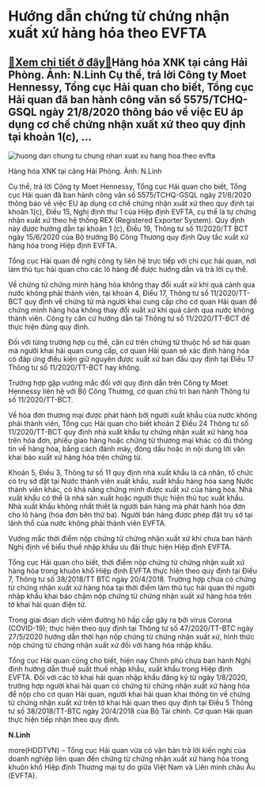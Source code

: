Hướng dẫn chứng từ chứng nhận xuất xứ hàng hóa theo EVFTA
=========================================================

[:gift:Xem chi tiết ở đây:gift:](https://hddtvn.com/huong-dan-chung-tu-chung-nhan-xuat-xu-hang-hoa-theo-evfta/)Hàng hóa XNK tại cảng Hải Phòng. Ảnh: N.Linh Cụ thể, trả lời Công ty Moet Hennessy, Tổng cục Hải quan cho biết, Tổng cục Hải quan đã ban hành công văn số 5575/TCHQ-GSQL ngày 21/8/2020 thông báo về việc EU áp dụng cơ chế chứng nhận xuất xứ theo quy định tại khoản 1(c), …
------------------------------------------------------------------------------------------------------------------------------------------------------------------------------------------------------------------------------------------------------------------------------





![huong dan chung tu chung nhan xuat xu hang hoa theo evfta](https://haiquanonline.com.vn/stores/news_dataimages/linhntn/032020/31/12/in_article/3808_IMG-0832.jpg?rt=20200917105612 "Hướng dẫn chứng từ chứng nhận xuất xứ hàng hóa theo EVFTA")


Hàng hóa XNK tại cảng Hải Phòng. Ảnh: N.Linh



Cụ thể, trả lời Công ty Moet Hennessy, Tổng cục Hải quan cho biết, Tổng cục Hải quan đã ban hành công văn số 5575/TCHQ-GSQL ngày 21/8/2020 thông báo về việc EU áp dụng cơ chế chứng nhận xuất xứ theo quy định tại khoản 1(c), Điều 15, Nghị định thư 1 của Hiệp định EVFTA, cụ thể là tự chứng nhận xuất xứ theo hệ thống REX (Registered Exporter System). Quy định này được hướng dẫn tại khoản 1 (c), Điều 19, Thông tư số 11/2020/TT BCT ngày 15/6/2020 của Bộ trưởng Bộ Công Thương quy định Quy tắc xuất xứ hàng hóa trong Hiệp định EVFTA.


Tổng cục Hải quan đề nghị công ty liên hệ trực tiếp với chi cục hải quan, nơi làm thủ tục hải quan cho các lô hàng để được hướng dẫn và trả lời cụ thể.


Về chứng từ chứng minh hàng hóa không thay đổi xuất xứ khi quá cảnh qua nước không phải thành viên, tại khoản 4, Điều 17, Thông tư số 11/2020/TT-BCT quy định về chứng từ mà người khai cung cấp cho cơ quan Hải quan để chứng minh hàng hóa không thay đổi xuất xứ khi quá cảnh qua nước không thành viên. Công ty căn cứ hướng dẫn tại Thông tư số 11/2020/TT-BCT để thực hiện đúng quy định.


Đối với từng trường hợp cụ thể, căn cứ trên chứng từ thuộc hồ sơ hải quan mà người khai hải quan cung cấp, cơ quan Hải quan sẽ xác định hàng hóa có đáp ứng điều kiện giữ nguyên được xuất xứ ban đầu quy định tại Điều 17 Thông tư số 11/2020/TT-BCT hay không.


Trường hợp gặp vướng mắc đối với quy định dẫn trên Công ty Moet Hennessy liên hệ với Bộ Công Thương, cơ quan chủ trì ban hành Thông tư số 11/2020/TT-BCT.


Về hóa đơn thương mại được phát hành bởi người xuất khẩu của nước không phải thành viên, Tổng cục Hải quan cho biết khoản 2 Điều 24 Thông tư số 11/2020/TT-BCT quy định nhà xuất khẩu tự chứng nhận xuất xứ hàng hóa trên hóa đơn, phiếu giao hàng hoặc chứng từ thương mại khác có đủ thông tin về hàng hóa, bằng cách đánh máy, đóng dấu hoặc in nội dung lời văn khai báo xuất xứ hàng hóa trên chứng từ.


Khoản 5, Điều 3, Thông tư số 11 quy định nhà xuất khẩu là cá nhân, tổ chức có trụ sở đặt tại Nước thành viên xuất khẩu, xuất khẩu hàng hóa sang Nước thành viên khác, có khả năng chứng minh được xuất xứ của hàng hóa. Nhà xuất khẩu có thể là nhà sản xuất hoặc người thực hiện thủ tục xuất khẩu. Nhà xuất khẩu không nhất thiết là người bán hàng mà phát hành hóa đơn cho lô hàng (hóa đơn bên thứ ba). Người bán hàng được phép đặt trụ sở tại lãnh thổ của nước không phải thành viên EVFTA.


Vướng mắc thời điểm nộp chứng từ chứng nhận xuất xứ khi chưa ban hành Nghị định về biểu thuế nhập khẩu ưu đãi thực hiện Hiệp định EVFTA.


Tổng cục Hải quan cho biết, thời điểm nộp chứng từ chứng nhận xuất xứ hàng hóa trong khuôn khổ Hiệp định EVFTA thực hiện theo quy định tại Điều 7, Thông tư số 38/2018/TT BTC ngày 20/4/2018. Trường hợp chưa có chứng từ chứng nhận xuất xứ hàng hóa tại thời điểm làm thủ tục hải quan thì người nhập khẩu khai báo chậm nộp chứng từ chứng nhận xuất xứ hàng hóa trên tờ khai hải quan điện tử.


Trong giai đoạn dịch viêm đường hô hấp cấp gây ra bởi virus Corona (COVID-19); thực hiện theo quy định tại Thông tư số 47/2020/TT-BTC ngày 27/5/2020 hướng dẫn thời hạn nộp chứng từ chứng nhận xuất xứ, hình thức nộp chứng từ chứng nhận xuất xứ đối với hàng hóa nhập khẩu.


Tổng cục Hải quan cũng cho biết, hiện nay Chính phủ chưa ban hành Nghị định hướng dẫn thuế suất thuế nhập khẩu, xuất khẩu trong Hiệp định EVFTA. Đối với các tờ khai hải quan nhập khẩu đăng ký từ ngày 1/8/2020, trường hợp người khai hải quan có chứng từ chứng nhận xuất xứ hàng hóa để nộp cho cơ quan Hải quan, người khai hải quan khai thông tin về chứng từ chứng nhận xuất xứ trên tờ khai hải quan theo quy định tại Điều 5 Thông tư số 38/2018/TT-BTC ngày 20/4/2018 của Bộ Tài chính. Cơ quan Hải quan thực hiện tiếp nhận theo quy định.




**N.Linh**



more(HDDTVN) – Tổng cục Hải quan vừa có văn bản trả lời kiến nghị của doanh nghiệp liên quan đến chứng từ chứng nhận xuất xứ hàng hóa trong khuôn khổ Hiệp định Thương mại tự do giữa Việt Nam và Liên minh châu Âu (EVFTA).

